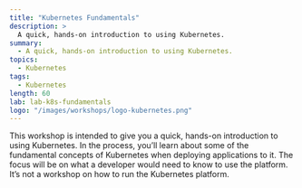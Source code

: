 ```yaml
---
title: "Kubernetes Fundamentals"
description: >
  A quick, hands-on introduction to using Kubernetes.
summary:
  - A quick, hands-on introduction to using Kubernetes.
topics:
  - Kubernetes
tags:
  - Kubernetes
length: 60
lab: lab-k8s-fundamentals
logo: "/images/workshops/logo-kubernetes.png"
---
```


This workshop is intended to give you a quick, hands-on introduction to using Kubernetes. In the process, you’ll learn about some of the fundamental concepts of Kubernetes when deploying applications to it. The focus will be on what a developer would need to know to use the platform. It’s not a workshop on how to run the Kubernetes platform.
